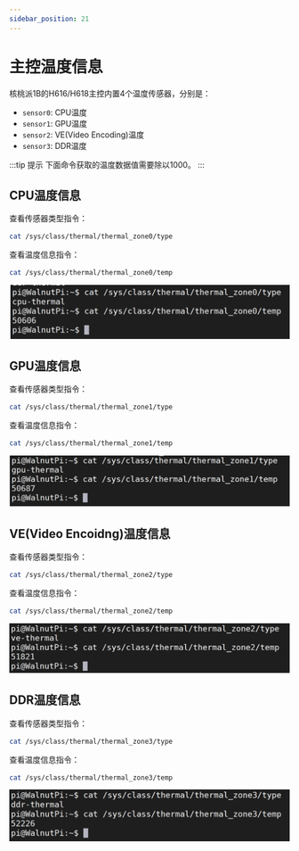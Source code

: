 ```yaml
---
sidebar_position: 21
---
```


# 主控温度信息

核桃派1B的H616/H618主控内置4个温度传感器，分别是：
- `sensor0`: CPU温度
- `sensor1`: GPU温度
- `sensor2`: VE(Video Encoding)温度
- `sensor3`: DDR温度

:::tip 提示
下面命令获取的温度数据值需要除以1000。
:::

## CPU温度信息

查看传感器类型指令：

```bash
cat /sys/class/thermal/thermal_zone0/type
```

查看温度信息指令：
```bash
cat /sys/class/thermal/thermal_zone0/temp
```

![core_temp1](./img/core_temp/core_temp1.png)

## GPU温度信息

查看传感器类型指令：

```bash
cat /sys/class/thermal/thermal_zone1/type
```

查看温度信息指令：
```bash
cat /sys/class/thermal/thermal_zone1/temp
```

![core_temp2](./img/core_temp/core_temp2.png)

## VE(Video Encoidng)温度信息

查看传感器类型指令：

```bash
cat /sys/class/thermal/thermal_zone2/type
```

查看温度信息指令：
```bash
cat /sys/class/thermal/thermal_zone2/temp
```

![core_temp3](./img/core_temp/core_temp3.png)

## DDR温度信息

查看传感器类型指令：

```bash
cat /sys/class/thermal/thermal_zone3/type
```

查看温度信息指令：
```bash
cat /sys/class/thermal/thermal_zone3/temp
```

![core_temp4](./img/core_temp/core_temp4.png)